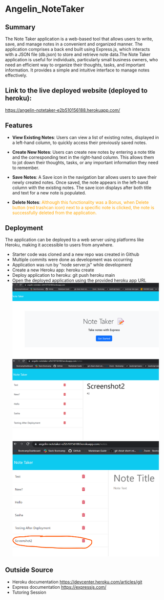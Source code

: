 # Angelin_NoteTaker

## Summary

The Note Taker application is a web-based tool that allows users to write, save, and manage notes in a convenient and organized manner. The application comprises a back end built using Express.js, which interacts with a JSON file (db.json) to store and retrieve note data.The Note Taker application is useful for individuals, particularly small business owners, who need an efficient way to organize their thoughts, tasks, and important information. It provides a simple and intuitive interface to manage notes effectively.

## Link to the live deployed website (deployed to heroku):

https://angelin-notetaker-e2b510156188.herokuapp.com/

## Features

- **View Existing Notes**: Users can view a list of existing notes, displayed in a left-hand column, to quickly access their previously saved notes.

- **Create New Notes**: Users can create new notes by entering a note title and the corresponding text in the right-hand column. This allows them to jot down their thoughts, tasks, or any important information they need to remember.

- **Save Notes**: A Save icon in the navigation bar allows users to save their newly created notes. Once saved, the note appears in the left-hand column with the existing notes. The save icon displays after both title and text for a new note is populated.

- **Delete Notes**: <font color="orange">Although this functionality was a Bonus, when Delete button (red trashcan icon) next to a specific note is clicked, the note is successfully deleted from the application.</font>

## Deployment

The application can be deployed to a web server using platforms like Heroku, making it accessible to users from anywhere.
- Starter code was cloned and a new repo was created in Github
- Multiple commits were done as development was occurring
- Application was run by "node server.js" while development
- Create a new Heroku app: heroku create
- Deploy application to heroku: git push heroku main
- Open the deployed application using the provided heroku app URL
![Deployed Site's homepage Screenshot](<Screenshot 2023-10-08 131530.png>)
![Deployed Screenshot of new note](Screenshot2.png)
![SDeployed Screenshot of saved new note](Screenshot3.png)

## Outside Source
- Heroku documentation https://devcenter.heroku.com/articles/git
- Express documentation https://expressjs.com/
- Tutoring Session
